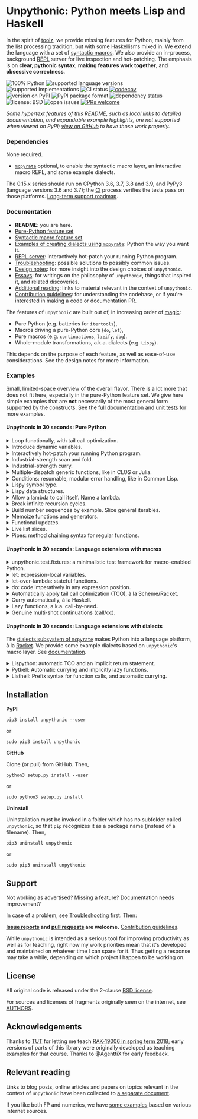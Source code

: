 # Unpythonic: Python meets Lisp and Haskell

In the spirit of [toolz](https://github.com/pytoolz/toolz), we provide missing features for Python, mainly from the list processing tradition, but with some Haskellisms mixed in. We extend the language with a set of [syntactic macros](https://en.wikipedia.org/wiki/Macro_(computer_science)#Syntactic_macros). We also provide an in-process, background [REPL](https://en.wikipedia.org/wiki/Read%E2%80%93eval%E2%80%93print_loop) server for live inspection and hot-patching. The emphasis is on **clear, pythonic syntax**, **making features work together**, and **obsessive correctness**.

![100% Python](https://img.shields.io/github/languages/top/Technologicat/unpythonic) ![supported language versions](https://img.shields.io/pypi/pyversions/unpythonic) ![supported implementations](https://img.shields.io/pypi/implementation/unpythonic) ![CI status](https://img.shields.io/github/workflow/status/Technologicat/unpythonic/Python%20package) [![codecov](https://codecov.io/gh/Technologicat/unpythonic/branch/master/graph/badge.svg)](https://codecov.io/gh/Technologicat/unpythonic)  
![version on PyPI](https://img.shields.io/pypi/v/unpythonic) ![PyPI package format](https://img.shields.io/pypi/format/unpythonic) ![dependency status](https://img.shields.io/librariesio/github/Technologicat/unpythonic)  
![license: BSD](https://img.shields.io/pypi/l/unpythonic) ![open issues](https://img.shields.io/github/issues/Technologicat/unpythonic) [![PRs welcome](https://img.shields.io/badge/PRs-welcome-brightgreen)](http://makeapullrequest.com/)

*Some hypertext features of this README, such as local links to detailed documentation, and expandable example highlights, are not supported when viewed on PyPI; [view on GitHub](https://github.com/Technologicat/unpythonic) to have those work properly.*


### Dependencies

None required.

 - [`mcpyrate`](https://github.com/Technologicat/mcpyrate) optional, to enable the syntactic macro layer, an interactive macro REPL, and some example dialects.

The 0.15.x series should run on CPython 3.6, 3.7, 3.8 and 3.9, and PyPy3 (language versions 3.6 and 3.7); the [CI](https://en.wikipedia.org/wiki/Continuous_integration) process verifies the tests pass on those platforms. [Long-term support roadmap](https://github.com/Technologicat/unpythonic/issues/1).


### Documentation

- **README**: you are here.
- [Pure-Python feature set](doc/features.md)
- [Syntactic macro feature set](doc/macros.md)
- [Examples of creating dialects using `mcpyrate`](doc/dialects.md): Python the way you want it.
- [REPL server](doc/repl.md): interactively hot-patch your running Python program.
- [Troubleshooting](doc/troubleshooting.md): possible solutions to possibly common issues.
- [Design notes](doc/design-notes.md): for more insight into the design choices of ``unpythonic``.
- [Essays](doc/essays.md): for writings on the philosophy of ``unpythonic``, things that inspired it, and related discoveries.
- [Additional reading](doc/readings.md): links to material relevant in the context of ``unpythonic``.
- [Contribution guidelines](CONTRIBUTING.md): for understanding the codebase, or if you're interested in making a code or documentation PR.

The features of `unpythonic` are built out of, in increasing order of [magic](https://macropy3.readthedocs.io/en/latest/discussion.html#levels-of-magic):

 - Pure Python (e.g. batteries for `itertools`),
 - Macros driving a pure-Python core (`do`, `let`),
 - Pure macros (e.g. `continuations`, `lazify`, `dbg`).
 - Whole-module transformations, a.k.a. dialects (e.g. `Lispy`).

This depends on the purpose of each feature, as well as ease-of-use considerations. See the design notes for more information.


### Examples

Small, limited-space overview of the overall flavor. There is a lot more that does not fit here, especially in the pure-Python feature set. We give here simple examples that are **not** necessarily of the most general form supported by the constructs. See the [full documentation](doc/features.md) and [unit tests](unpythonic/tests/) for more examples.

#### Unpythonic in 30 seconds: Pure Python

<details><summary>Loop functionally, with tail call optimization.</summary>

[[docs](doc/features.md#looped-looped_over-loops-in-fp-style-with-tco)]

```python
from unpythonic import looped, looped_over

@looped
def result(loop, acc=0, i=0):
    if i == 10:
        return acc
    else:
        return loop(acc + i, i + 1)  # tail call optimized, no call stack blowup.
assert result == 45

@looped_over(range(3), acc=[])
def result(loop, i, acc):
    acc.append(lambda x: i * x)  # fresh "i" each time, no mutation of loop counter.
    return loop()
assert [f(10) for f in result] == [0, 10, 20]
```
</details>  
<details><summary>Introduce dynamic variables.</summary>

[[docs](doc/features.md#dyn-dynamic-assignment)]

```python
from unpythonic import dyn, make_dynvar

make_dynvar(x=42)  # set a default value

def f():
    assert dyn.x == 17
    with dyn.let(x=23):
        assert dyn.x == 23
        g()
    assert dyn.x == 17

def g():
    assert dyn.x == 23

assert dyn.x == 42
with dyn.let(x=17):
    assert dyn.x == 17
    f()
assert dyn.x == 42
```
</details>  
<details><summary>Interactively hot-patch your running Python program.</summary>

[[docs](doc/repl.md)]

To opt in, add just two lines of code to your main program:

```python
from unpythonic.net import server
server.start(locals={})  # automatically daemonic

import time

def main():
    while True:
        time.sleep(1)

if __name__ == '__main__':
    main()
```

Or if you just want to take this for a test run, start the built-in demo app:

```bash
python3 -m unpythonic.net.server
```

Once a server is running, to connect:

```bash
python3 -m unpythonic.net.client 127.0.0.1
```

This gives you a REPL, inside your live process, with all the power of Python. You can `importlib.reload` any module, and through `sys.modules`, inspect or overwrite any name at the top level of any module. You can `pickle.dump` your data. Or do anything you want with/to the live state of your app.

You can have multiple REPL sessions connected simultaneously. When your app exits (for any reason), the server automatically shuts down, closing all connections if any remain. But exiting the client leaves the server running, so you can connect again later - that's the whole point.

Optionally, if you have [mcpyrate](https://github.com/Technologicat/mcpyrate), the REPL sessions support importing, invoking and defining macros.
</details>  
<details><summary>Industrial-strength scan and fold.</summary>

[[docs](doc/features.md#batteries-for-itertools)]

Scan and fold accept multiple iterables, like in Racket.

```python
from operator import add
from unpythonic import scanl, foldl, unfold, take, Values

assert tuple(scanl(add, 0, range(1, 5))) == (0, 1, 3, 6, 10)

def op(e1, e2, acc):
    return acc + e1 * e2
assert foldl(op, 0, (1, 2), (3, 4)) == 11

def nextfibo(a, b):
    return Values(a, a=b, b=a + b)
assert tuple(take(10, unfold(nextfibo, 1, 1))) == (1, 1, 2, 3, 5, 8, 13, 21, 34, 55)
```
</details>  
<details><summary>Industrial-strength curry.</summary>

[[docs](doc/features.md#batteries-for-functools)]

We bind arguments to parameters like Python itself does, so it does not matter whether arguments are passed by position or by name during currying. We support `@generic` multiple-dispatch functions.

We also feature a Haskell-inspired passthrough system: any args and kwargs that are not accepted by the call signature will be passed through. This is useful when a curried function returns a new function, which is then the target for the passthrough. See the docs for details.

```python
from unpythonic import curry, generic, foldr, composerc, cons, nil, ll

@curry
def f(x, y):
    return x, y

assert f(1, 2) == (1, 2)
assert f(1)(2) == (1, 2)
assert f(1)(y=2) == (1, 2)
assert f(y=2)(x=1) == (1, 2)

@curry
def add3(x, y, z):
    return x + y + z

# actually uses partial application so these work, too
assert add3(1)(2)(3) == 6
assert add3(1, 2)(3) == 6
assert add3(1)(2, 3) == 6
assert add3(1, 2, 3) == 6

@curry
def lispyadd(*args):
    return sum(args)
assert lispyadd() == 0  # no args is a valid arity here

@generic
def g(x: int, y: int):
    return "int"
@generic
def g(x: float, y: float):
    return "float"
@generic
def g(s: str):
    return "str"
g = curry(g)

assert callable(g(1))
assert g(1)(2) == "int"

assert callable(g(1.0))
assert g(1.0)(2.0) == "float"

assert g("cat") == "str"
assert g(s="cat") == "str"

# simple example of passthrough
mymap = lambda f: curry(foldr, composerc(cons, f), nil)
myadd = lambda a, b: a + b
assert curry(mymap, myadd, ll(1, 2, 3), ll(2, 4, 6)) == ll(3, 6, 9)
```
</details>
<details><summary>Multiple-dispatch generic functions, like in CLOS or Julia.</summary>

[[docs](doc/features.md#generic-typed-isoftype-multiple-dispatch)]

```python
from unpythonic import generic

@generic
def my_range(stop: int):  # create the generic function and the first multimethod
    return my_range(0, 1, stop)
@generic
def my_range(start: int, stop: int):  # further registrations add more multimethods
    return my_range(start, 1, stop)
@generic
def my_range(start: int, step: int, stop: int):
    return start, step, stop
```

This is a purely run-time implementation, so it does **not** give performance benefits, but it can make code more readable, and makes it modular to add support for new input types (or different call signatures) to an existing function later.

[*Holy traits*](https://ahsmart.com/pub/holy-traits-design-patterns-and-best-practice-book/) are also a possibility:

```python
import typing
from unpythonic import generic, augment

class FunninessTrait:
    pass
class IsFunny(FunninessTrait):
    pass
class IsNotFunny(FunninessTrait):
    pass

@generic
def funny(x: typing.Any):  # default
    raise NotImplementedError(f"`funny` trait not registered for anything matching {type(x)}")

@augment(funny)
def funny(x: str):  # noqa: F811
    return IsFunny()
@augment(funny)
def funny(x: int):  # noqa: F811
    return IsNotFunny()

@generic
def laugh(x: typing.Any):
    return laugh(funny(x), x)

@augment(laugh)
def laugh(traitvalue: IsFunny, x: typing.Any):
    return f"Ha ha ha, {x} is funny!"
@augment(laugh)
def laugh(traitvalue: IsNotFunny, x: typing.Any):
    return f"{x} is not funny."

assert laugh("that") == "Ha ha ha, that is funny!"
assert laugh(42) == "42 is not funny."
```
</details>  
<details><summary>Conditions: resumable, modular error handling, like in Common Lisp.</summary>

[[docs](doc/features.md#handlers-restarts-conditions-and-restarts)]

Contrived example:

```python
from unpythonic import error, restarts, handlers, invoke, use_value, unbox

class MyError(ValueError):
    def __init__(self, value):  # We want to act on the value, so save it.
        self.value = value

def lowlevel(lst):
    _drop = object()  # gensym/nonce
    out = []
    for k in lst:
        # Provide several different error recovery strategies.
        with restarts(use_value=(lambda x: x),
                      halve=(lambda x: x // 2),
                      drop=(lambda: _drop)) as result:
            if k > 9000:
                error(MyError(k))
            # This is reached when no error occurs.
            # `result` is a box, send k into it.
            result << k
        # Now the result box contains either k,
        # or the return value of one of the restarts.
        r = unbox(result)  # get the value from the box
        if r is not _drop:
            out.append(r)
    return out

def highlevel():
    # Choose which error recovery strategy to use...
    with handlers((MyError, lambda c: use_value(c.value))):
        assert lowlevel([17, 10000, 23, 42]) == [17, 10000, 23, 42]

    # ...on a per-use-site basis...
    with handlers((MyError, lambda c: invoke("halve", c.value))):
        assert lowlevel([17, 10000, 23, 42]) == [17, 5000, 23, 42]

    # ...without changing the low-level code.
    with handlers((MyError, lambda: invoke("drop"))):
        assert lowlevel([17, 10000, 23, 42]) == [17, 23, 42]

highlevel()
```

Conditions only shine in larger systems, with restarts set up at multiple levels of the call stack; this example is too small to demonstrate that. The single-level case here could be implemented as a error-handling mode parameter for the example's only low-level function.

With multiple levels, it becomes apparent that this mode parameter must be threaded through the API at each level, unless it is stored as a dynamic variable (see [`unpythonic.dyn`](doc/features.md#dyn-dynamic-assignment)). But then, there can be several types of errors, and the error-handling mode parameters - one for each error type - have to be shepherded in an intricate manner. A stack is needed, so that an inner level may temporarily override the handler for a particular error type...

The condition system is the clean, general solution to this problem. It automatically scopes handlers to their dynamic extent, and manages the handler stack automatically. In other words, it dynamically binds error-handling modes (for several types of errors, if desired) in a controlled, easily understood manner. The local programmability (i.e. the fact that a handler is not just a restart name, but an arbitrary function) is a bonus for additional flexibility.

If this sounds a lot like an exception system, that's because conditions are the supercharged sister of exceptions. The condition model cleanly separates mechanism from policy, while otherwise remaining similar to the exception model.
</details>  
<details><summary>Lispy symbol type.</summary>

[[docs](doc/features.md#sym-gensym-Singleton-symbols-and-singletons)]

Roughly, a [symbol](https://stackoverflow.com/questions/8846628/what-exactly-is-a-symbol-in-lisp-scheme) is a guaranteed-[interned](https://en.wikipedia.org/wiki/String_interning) string.

A [gensym](http://clhs.lisp.se/Body/f_gensym.htm) is a guaranteed-*unique* string, which is useful as a nonce value. It's similar to the pythonic idiom `nonce = object()`, but with a nice repr, and object-identity-preserving pickle support.

```python
from unpythonic import sym  # lispy symbol
sandwich = sym("sandwich")
hamburger = sym("sandwich")  # symbol's identity is determined by its name, only
assert hamburger is sandwich

assert str(sandwich) == "sandwich"  # symbols have a nice str()
assert repr(sandwich) == 'sym("sandwich")'  # and eval-able repr()
assert eval(repr(sandwich)) is sandwich

from pickle import dumps, loads
pickled_sandwich = dumps(sandwich)
unpickled_sandwich = loads(pickled_sandwich)
assert unpickled_sandwich is sandwich  # symbols survive a pickle roundtrip

from unpythonic import gensym  # gensym: make new uninterned symbol
tabby = gensym("cat")
scottishfold = gensym("cat")
assert tabby is not scottishfold

pickled_tabby = dumps(tabby)
unpickled_tabby = loads(pickled_tabby)
assert unpickled_tabby is tabby  # also gensyms survive a pickle roundtrip
```
</details>  
<details><summary>Lispy data structures.</summary>

[[docs for `box`](doc/features.md#box-a-mutable-single-item-container)] [[docs for `cons`](doc/features.md#cons-and-friends-pythonic-lispy-linked-lists)] [[docs for `frozendict`](doc/features.md#frozendict-an-immutable-dictionary)]

```python
from unpythonic import box, unbox  # mutable single-item container
cat = object()
cardboardbox = box(cat)
assert cardboardbox is not cat  # the box is not the cat
assert unbox(cardboardbox) is cat  # but the cat is inside the box
assert cat in cardboardbox  # ...also syntactically
dog = object()
cardboardbox << dog  # hey, it's my box! (replace contents)
assert unbox(cardboardbox) is dog

from unpythonic import cons, nil, ll, llist  # lispy linked lists
lst = cons(1, cons(2, cons(3, nil)))
assert ll(1, 2, 3) == lst  # make linked list out of elements
assert llist([1, 2, 3]) == lst  # convert iterable to linked list

from unpythonic import frozendict  # immutable dictionary
d1 = frozendict({'a': 1, 'b': 2})
d2 = frozendict(d1, c=3, a=4)
assert d1 == frozendict({'a': 1, 'b': 2})
assert d2 == frozendict({'a': 4, 'b': 2, 'c': 3})
```
</details>
<details><summary>Allow a lambda to call itself. Name a lambda.</summary>

[[docs for `withself`](doc/features.md#batteries-for-functools)] [[docs for `namelambda`](doc/features.md#namelambda-rename-a-function)]

```python
from unpythonic import withself, namelambda

fact = withself(lambda self, n: n * self(n - 1) if n > 1 else 1)  # see @trampolined to do this with TCO
assert fact(5) == 120

square = namelambda("square")(lambda x: x**2)
assert square.__name__ == "square"
assert square.__qualname__ == "square"  # or e.g. "somefunc.<locals>.square" if inside a function
assert square.__code__.co_name == "square"  # used by stack traces
```
</details>  
<details><summary>Break infinite recursion cycles.</summary>

[[docs](doc/features.md#fix-break-infinite-recursion-cycles)]

```python
from typing import NoReturn
from unpythonic import fix

@fix()
def a(k):
    return b((k + 1) % 3)
@fix()
def b(k):
    return a((k + 1) % 3)
assert a(0) is NoReturn
```
</details>  
<details><summary>Build number sequences by example. Slice general iterables.</summary>

[[docs for `s`](doc/features.md#s-m-mg-lazy-mathematical-sequences-with-infix-arithmetic)] [[docs for `islice`](doc/features.md#islice-slice-syntax-support-for-itertoolsislice)]

```python
from unpythonic import s, islice

seq = s(1, 2, 4, ...)
assert tuple(islice(seq)[:10]) == (1, 2, 4, 8, 16, 32, 64, 128, 256, 512)
```
</details>  
<details><summary>Memoize functions and generators.</summary>

[[docs for `memoize`](doc/features.md#batteries-for-functools)] [[docs for `gmemoize`](doc/features.md#gmemoize-imemoize-fimemoize-memoize-generators)]

```python
from itertools import count, takewhile
from unpythonic import memoize, gmemoize, islice

ncalls = 0
@memoize  # <-- important part
def square(x):
    global ncalls
    ncalls += 1
    return x**2
assert square(2) == 4
assert ncalls == 1
assert square(3) == 9
assert ncalls == 2
assert square(3) == 9
assert ncalls == 2  # called only once for each unique set of arguments

# "memoize lambda": classic evaluate-at-most-once thunk
thunk = memoize(lambda: print("hi from thunk"))
thunk()  # the message is printed only the first time
thunk()

@gmemoize  # <-- important part
def primes():  # FP sieve of Eratosthenes
    yield 2
    for n in count(start=3, step=2):
        if not any(n % p == 0 for p in takewhile(lambda x: x*x <= n, primes())):
            yield n

assert tuple(islice(primes())[:10]) == (2, 3, 5, 7, 11, 13, 17, 19, 23, 29)
```
</details>  
<details><summary>Functional updates.</summary>

[[docs](doc/features.md#fup-functional-update-shadowedsequence)]

```python
from itertools import repeat
from unpythonic import fup

t = (1, 2, 3, 4, 5)
s = fup(t)[0::2] << repeat(10)
assert s == (10, 2, 10, 4, 10)
assert t == (1, 2, 3, 4, 5)

from itertools import count
from unpythonic import imemoize
t = (1, 2, 3, 4, 5)
s = fup(t)[::-2] << imemoize(count(start=10))()
assert s == (12, 2, 11, 4, 10)
assert t == (1, 2, 3, 4, 5)
```
</details>  
<details><summary>Live list slices.</summary>

[[docs](doc/features.md#view-writable-sliceable-view-into-a-sequence)]

```python
from unpythonic import view

lst = list(range(10))
v = view(lst)[::2]  # [0, 2, 4, 6, 8]
v[2:4] = (10, 20)  # re-slicable, still live.
assert lst == [0, 1, 2, 3, 10, 5, 20, 7, 8, 9]

lst[2] = 42
assert v == [0, 42, 10, 20, 8]
```
</details>  
<details><summary>Pipes: method chaining syntax for regular functions.</summary>

[[docs](doc/features.md#pipe-piped-lazy_piped-sequence-functions)]

```python
from unpythonic import piped, exitpipe

double = lambda x: 2 * x
inc    = lambda x: x + 1
x = piped(42) | double | inc | exitpipe
assert x == 85
```

The point is usability: in a function composition using pipe syntax, data flows from left to right.
</details>


#### Unpythonic in 30 seconds: Language extensions with macros

<details><summary>unpythonic.test.fixtures: a minimalistic test framework for macro-enabled Python.</summary>

[[docs](doc/macros.md#unpythonictestfixtures-a-test-framework-for-macro-enabled-python)]

```python
from unpythonic.syntax import macros, test, test_raises, fail, error, warn, the
from unpythonic.test.fixtures import session, testset, terminate, returns_normally

def f():
    raise RuntimeError("argh!")

def g(a, b):
    return a * b
    fail["this line should be unreachable"]

count = 0
def counter():
    global count
    count += 1
    return count

with session("simple framework demo"):
    with testset():
        test[2 + 2 == 4]
        test_raises[RuntimeError, f()]
        test[returns_normally(g(2, 3))]
        test[g(2, 3) == 6]
        # Use `the[]` (or several) in a `test[]` to declare what you want to inspect if the test fails.
        # Implicit `the[]`: in comparison, the LHS; otherwise the whole expression. Used if no explicit `the[]`.
        test[the[counter()] < the[counter()]]

    with testset("outer"):
        with testset("inner 1"):
            test[g(6, 7) == 42]
        with testset("inner 2"):
            test[None is None]
        with testset("inner 3"):  # an empty testset is considered 100% passed.
            pass
        with testset("inner 4"):
            warn["This testset not implemented yet"]

    with testset("integration"):
        try:
            import blargly
        except ImportError:
            error["blargly not installed, cannot test integration with it."]
        else:
            ... # blargly integration tests go here

    with testset(postproc=terminate):
        test[2 * 2 == 5]  # fails, terminating the nearest dynamically enclosing `with session`
        test[2 * 2 == 4]  # not reached
```

We provide the low-level syntactic constructs `test[]`, `test_raises[]` and `test_signals[]`, with the usual meanings. The last one is for testing code that uses conditions and restarts; see `unpythonic.conditions`.

The test macros also come in block variants, `with test`, `with test_raises`, `with test_signals`.

As usual in test frameworks, the testing constructs behave somewhat like `assert`, with the difference that a failure or error will not abort the whole unit (unless explicitly asked to do so).
</details>
<details><summary>let: expression-local variables.</summary>

[[docs](doc/macros.md#let-letseq-letrec-as-macros)]

```python
from unpythonic.syntax import macros, let, letseq, letrec

x = let[[a << 1, b << 2] in a + b]
y = letseq[[c << 1,  # LET SEQuential, like Scheme's let*
            c << 2 * c,
            c << 2 * c] in
           c]
z = letrec[[evenp << (lambda x: (x == 0) or oddp(x - 1)),  # LET mutually RECursive, like in Scheme
            oddp << (lambda x: (x != 0) and evenp(x - 1))]
           in evenp(42)]
```
</details>  
<details><summary>let-over-lambda: stateful functions.</summary>

[[docs](doc/macros.md#dlet-dletseq-dletrec-blet-bletseq-bletrec-decorator-versions)]

```python
from unpythonic.syntax import macros, dlet

# Up to Python 3.8, use `@dlet(x << 0)` instead
@dlet[x << 0]  # let-over-lambda for Python
def count():
    return x << x + 1  # `name << value` rebinds in the let env
assert count() == 1
assert count() == 2
```
</details>  
<details><summary>do: code imperatively in any expression position.</summary>

[[docs](doc/macros.md#do-as-a-macro-stuff-imperative-code-into-an-expression-with-style)]

```python
from unpythonic.syntax import macros, do, local, delete

x = do[local[a << 21],
       local[b << 2 * a],
       print(b),
       delete[b],  # do[] local variables can be deleted, too
       4 * a]
assert x == 84
```
</details>  
<details><summary>Automatically apply tail call optimization (TCO), à la Scheme/Racket.</summary>

[[docs](doc/macros.md#tco-automatic-tail-call-optimization-for-python)]

```python
from unpythonic.syntax import macros, tco

with tco:
    # expressions are automatically analyzed to detect tail position.
    evenp = lambda x: (x == 0) or oddp(x - 1)
    oddp  = lambda x: (x != 0) and evenp(x - 1)
    assert evenp(10000) is True
```
</details>  
<details><summary>Curry automatically, à la Haskell.</summary>

[[docs](doc/macros.md#autocurry-automatic-currying-for-python)]

```python
from unpythonic.syntax import macros, autocurry
from unpythonic import foldr, composerc as compose, cons, nil, ll

with autocurry:
    def add3(a, b, c):
        return a + b + c
    assert add3(1)(2)(3) == 6

    mymap = lambda f: foldr(compose(cons, f), nil)
    double = lambda x: 2 * x
    assert mymap(double, (1, 2, 3)) == ll(2, 4, 6)
```
</details>  
<details><summary>Lazy functions, a.k.a. call-by-need.</summary>

[[docs](doc/macros.md#lazify-call-by-need-for-python)]

```python
from unpythonic.syntax import macros, lazify

with lazify:
    def my_if(p, a, b):
        if p:
            return a  # b never evaluated in this code path
        else:
            return b  # a never evaluated in this code path
    assert my_if(True, 23, 1/0) == 23
    assert my_if(False, 1/0, 42) == 42
```
</details>  
<details><summary>Genuine multi-shot continuations (call/cc).</summary>

[[docs](doc/macros.md#continuations-callcc-for-python)]

```python
from unpythonic.syntax import macros, continuations, call_cc

with continuations:  # enables also TCO automatically
    # McCarthy's amb() operator
    stack = []
    def amb(lst, cc):
        if not lst:
            return fail()
        first, *rest = tuple(lst)
        if rest:
            remaining_part_of_computation = cc
            stack.append(lambda: amb(rest, cc=remaining_part_of_computation))
        return first
    def fail():
        if stack:
            f = stack.pop()
            return f()

    # Pythagorean triples using amb()
    def pt():
        z = call_cc[amb(range(1, 21))]  # capture continuation, auto-populate cc arg
        y = call_cc[amb(range(1, z+1))]
        x = call_cc[amb(range(1, y+1))]
        if x*x + y*y != z*z:
            return fail()
        return x, y, z
    t = pt()
    while t:
        print(t)
        t = fail()  # note pt() has already returned when we call this.
```
</details>


#### Unpythonic in 30 seconds: Language extensions with dialects

The [dialects subsystem of `mcpyrate`](https://github.com/Technologicat/mcpyrate/blob/master/doc/dialects.md) makes Python into a language platform, à la [Racket](https://racket-lang.org/). We provide some example dialects based on `unpythonic`'s macro layer. See [documentation](doc/dialects.md).

<details><summary>Lispython: automatic TCO and an implicit return statement.</summary>

[[docs](doc/dialects/lispython.md)]

Also comes with automatically named, multi-expression lambdas.

```python
from unpythonic.dialects import dialects, Lispython  # noqa: F401

def factorial(n):
    def f(k, acc):
        if k == 1:
            return acc
        f(k - 1, k * acc)
    f(n, acc=1)
assert factorial(4) == 24
factorial(5000)  # no crash

square = lambda x: x**2
assert square(3) == 9
assert square.__name__ == "square"

# - brackets denote a multiple-expression lambda body
#   (if you want to have one expression that is a literal list,
#    double the brackets: `lambda x: [[5 * x]]`)
# - local[name << value] makes an expression-local variable
g = lambda x: [local[y << 2 * x],
               y + 1]
assert g(10) == 21
```
</details>  
<details><summary>Pytkell: Automatic currying and implicitly lazy functions.</summary>

[[docs](doc/dialects/pytkell.md)]

```python
from unpythonic.dialects import dialects, Pytkell  # noqa: F401

from operator import add, mul

def addfirst2(a, b, c):
    return a + b
assert addfirst2(1)(2)(1 / 0) == 3

assert tuple(scanl(add, 0, (1, 2, 3))) == (0, 1, 3, 6)
assert tuple(scanr(add, 0, (1, 2, 3))) == (0, 3, 5, 6)

my_sum = foldl(add, 0)
my_prod = foldl(mul, 1)
my_map = lambda f: foldr(compose(cons, f), nil)
assert my_sum(range(1, 5)) == 10
assert my_prod(range(1, 5)) == 24
double = lambda x: 2 * x
assert my_map(double, (1, 2, 3)) == ll(2, 4, 6)
```
</details>  
<details><summary>Listhell: Prefix syntax for function calls, and automatic currying.</summary>

[[docs](doc/dialects/listhell.md)]

```python
from unpythonic.dialects import dialects, Listhell  # noqa: F401

from operator import add, mul
from unpythonic import foldl, foldr, cons, nil, ll

(print, "hello from Listhell")

my_sum = (foldl, add, 0)
my_prod = (foldl, mul, 1)
my_map = lambda f: (foldr, (compose, cons, f), nil)
assert (my_sum, (range, 1, 5)) == 10
assert (my_prod, (range, 1, 5)) == 24
double = lambda x: 2 * x
assert (my_map, double, (q, 1, 2, 3)) == (ll, 2, 4, 6)
```
</details>

## Installation

**PyPI**

``pip3 install unpythonic --user``

or

``sudo pip3 install unpythonic``

**GitHub**

Clone (or pull) from GitHub. Then,

``python3 setup.py install --user``

or

``sudo python3 setup.py install``

**Uninstall**

Uninstallation must be invoked in a folder which has no subfolder called ``unpythonic``, so that ``pip`` recognizes it as a package name (instead of a filename). Then,

``pip3 uninstall unpythonic``

or

``sudo pip3 uninstall unpythonic``


## Support

Not working as advertised? Missing a feature? Documentation needs improvement?

In case of a problem, see [Troubleshooting](doc/troubleshooting.md) first. Then:

**[Issue reports](https://github.com/Technologicat/unpythonic/issues) and [pull requests](https://github.com/Technologicat/unpythonic/pulls) are welcome.** [Contribution guidelines](CONTRIBUTING.md).

While `unpythonic` is intended as a serious tool for improving productivity as well as for teaching, right now my work priorities mean that it's developed and maintained on whatever time I can spare for it. Thus getting a response may take a while, depending on which project I happen to be working on.


## License

All original code is released under the 2-clause [BSD license](LICENSE.md).

For sources and licenses of fragments originally seen on the internet, see [AUTHORS](AUTHORS.md).


## Acknowledgements

Thanks to [TUT](http://www.tut.fi/en/home) for letting me teach [RAK-19006 in spring term 2018](https://github.com/Technologicat/python-3-scicomp-intro); early versions of parts of this library were originally developed as teaching examples for that course. Thanks to @AgenttiX for early feedback.


## Relevant reading

Links to blog posts, online articles and papers on topics relevant in the context of `unpythonic` have been collected to [a separate document](doc/readings.md).

If you like both FP and numerics, we have [some examples](unpythonic/tests/test_fpnumerics.py) based on various internet sources.
